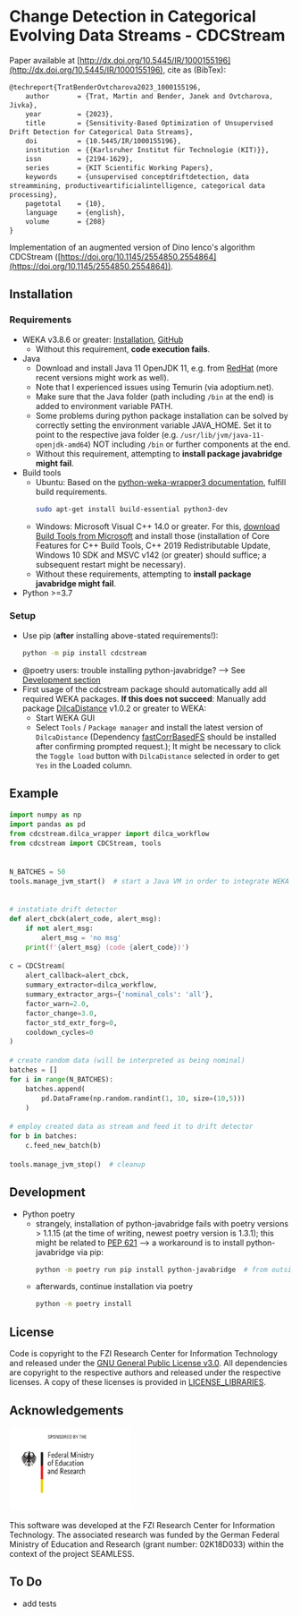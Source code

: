 # Change Detection in Categorical Evolving Data Streams - CDCStream

Paper available at [http://dx.doi.org/10.5445/IR/1000155196](http://dx.doi.org/10.5445/IR/1000155196), cite as (BibTex):
```
@techreport{TratBenderOvtcharova2023_1000155196,
    author       = {Trat, Martin and Bender, Janek and Ovtcharova, Jivka},
    year         = {2023},
    title        = {Sensitivity-Based Optimization of Unsupervised Drift Detection for Categorical Data Streams},
    doi          = {10.5445/IR/1000155196},
    institution  = {{Karlsruher Institut für Technologie (KIT)}},
    issn         = {2194-1629},
    series       = {KIT Scientific Working Papers},
    keywords     = {unsupervised conceptdriftdetection, data streammining, productiveartificialintelligence, categorical data processing},
    pagetotal    = {10},
    language     = {english},
    volume       = {208}
}
```

Implementation of an augmented version of Dino Ienco's algorithm CDCStream ([https://doi.org/10.1145/2554850.2554864](https://doi.org/10.1145/2554850.2554864)).

## Installation
### Requirements
* WEKA v3.8.6 or greater: [Installation](https://waikato.github.io/weka-wiki/downloading_weka/), [GitHub](https://github.com/Waikato/weka-3.8/)
  * Without this requirement, **code execution fails**.
* Java
  * Download and install Java 11 OpenJDK 11, e.g. from [RedHat](https://developers.redhat.com/products/openjdk/download) (more recent versions might work as well).
  * Note that I experienced issues using Temurin (via adoptium.net).
  * Make sure that the Java folder (path including `/bin` at the end) is added to environment variable PATH.
  * Some problems during python package installation can be solved by correctly setting the environment variable JAVA_HOME. Set it to point to the respective java folder (e.g. `/usr/lib/jvm/java-11-openjdk-amd64`) NOT including `/bin` or further components at the end.
  * Without this requirement, attempting to **install package javabridge might fail**.
* Build tools
  * Ubuntu: Based on the [python-weka-wrapper3 documentation](https://fracpete.github.io/python-weka-wrapper3/install.html#ubuntu), fulfill build requirements.
    ```sh
    sudo apt-get install build-essential python3-dev
    ```
  * Windows: Microsoft Visual C++ 14.0 or greater. For this, [download Build Tools from Microsoft](https://visualstudio.microsoft.com/de/visual-cpp-build-tools/) and install those (installation of Core Features for C++ Build Tools, C++ 2019 Redistributable Update, Windows 10 SDK and MSVC v142 (or greater) should suffice; a subsequent restart might be necessary).
  * Without these requirements, attempting to **install package javabridge might fail**.
* Python >=3.7

### Setup
* Use pip (**after** installing above-stated requirements!):
  ```sh
  python -m pip install cdcstream
  ```
* @poetry users: trouble installing python-javabridge? --> See [Development section](#development)
* First usage of the cdcstream package should automatically add all required WEKA packages.
  **If this does not succeed**: Manually add package [DilcaDistance](https://weka.sourceforge.io/packageMetaData/DilcaDistance/index.html) v1.0.2 or greater to WEKA:
  * Start WEKA GUI
  * Select `Tools` / `Package manager` and install the latest version of `DilcaDistance` (Dependency [fastCorrBasedFS](https://weka.sourceforge.io/packageMetaData/fastCorrBasedFS/index.html) should be installed after confirming prompted request.); It might be necessary to click the `Toggle load` button with `DilcaDistance` selected in order to get `Yes` in the Loaded column.

## Example

```py
import numpy as np
import pandas as pd
from cdcstream.dilca_wrapper import dilca_workflow
from cdcstream import CDCStream, tools


N_BATCHES = 50
tools.manage_jvm_start()  # start a Java VM in order to integrate WEKA


# instatiate drift detector
def alert_cbck(alert_code, alert_msg):
    if not alert_msg:
        alert_msg = 'no msg'
    print(f'{alert_msg} (code {alert_code})')

c = CDCStream(
    alert_callback=alert_cbck,
    summary_extractor=dilca_workflow,
    summary_extractor_args={'nominal_cols': 'all'},
    factor_warn=2.0,
    factor_change=3.0,
    factor_std_extr_forg=0,
    cooldown_cycles=0
)

# create random data (will be interpreted as being nominal)
batches = []
for i in range(N_BATCHES):
    batches.append(
        pd.DataFrame(np.random.randint(1, 10, size=(10,5)))
    )

# employ created data as stream and feed it to drift detector
for b in batches:
    c.feed_new_batch(b)

tools.manage_jvm_stop()  # cleanup
```

## Development
* Python poetry
  * strangely, installation of python-javabridge fails with poetry versions > 1.1.15 (at the time of writing, newest poetry version is 1.3.1); this might be related to [PEP 621](https://peps.python.org/pep-0621/) --> a workaround is to install python-javabridge via pip:
    ```sh
    python -m poetry run pip install python-javabridge  # from outside the virtual environment
    ```
  * afterwards, continue installation via poetry
    ```sh
    python -m poetry install
    ```
## License
Code is copyright to the FZI Research Center for Information Technology and released under the [GNU General Public License v3.0](LICENSE).
All dependencies are copyright to the respective authors and released under the respective licenses.
A copy of these licenses is provided in [LICENSE_LIBRARIES](LICENSE_LIBRARIES).

## Acknowledgements
<img src="doc/bmbf_en.svg" alt="BMBF Logo" height="150">

This software was developed at the FZI Research Center for Information Technology.
The associated research was funded by the German Federal Ministry of Education and Research (grant number: 02K18D033) within the context of the project SEAMLESS.


## To Do
* add tests
